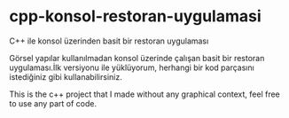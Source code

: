 # cpp-konsol-restoran-uygulamasi
C++ ile konsol üzerinden basit bir restoran uygulaması

Görsel yapılar kullanılmadan konsol üzerinde çalışan basit bir restoran uygulaması.İlk versiyonu ile yüklüyorum, herhangi bir kod parçasını istediğiniz gibi kullanabilirsiniz.

This is the c++ project that I made without any graphical context, feel free to use any part of code.
